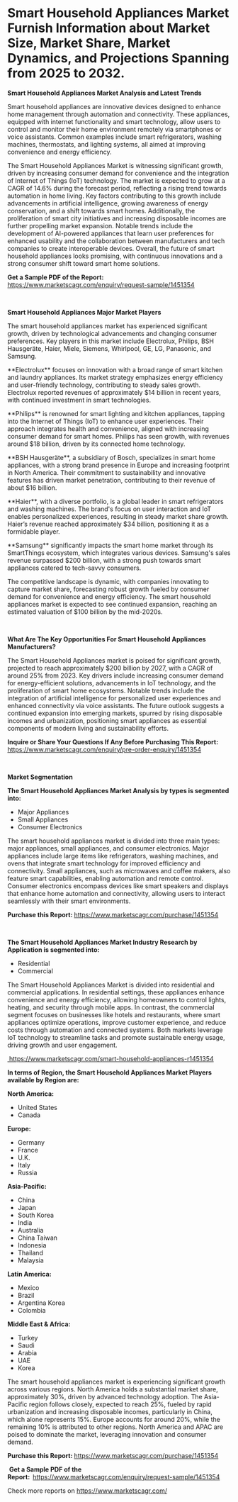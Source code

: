 <p><h1>Smart Household Appliances Market Furnish Information about Market Size, Market Share, Market Dynamics, and Projections Spanning from 2025 to 2032.</h1></p><p><strong>Smart Household Appliances Market Analysis and Latest Trends</strong></p>
<p><p>Smart household appliances are innovative devices designed to enhance home management through automation and connectivity. These appliances, equipped with internet functionality and smart technology, allow users to control and monitor their home environment remotely via smartphones or voice assistants. Common examples include smart refrigerators, washing machines, thermostats, and lighting systems, all aimed at improving convenience and energy efficiency.</p><p>The Smart Household Appliances Market is witnessing significant growth, driven by increasing consumer demand for convenience and the integration of Internet of Things (IoT) technology. The market is expected to grow at a CAGR of 14.6% during the forecast period, reflecting a rising trend towards automation in home living. Key factors contributing to this growth include advancements in artificial intelligence, growing awareness of energy conservation, and a shift towards smart homes. Additionally, the proliferation of smart city initiatives and increasing disposable incomes are further propelling market expansion. Notable trends include the development of AI-powered appliances that learn user preferences for enhanced usability and the collaboration between manufacturers and tech companies to create interoperable devices. Overall, the future of smart household appliances looks promising, with continuous innovations and a strong consumer shift toward smart home solutions.</p></p>
<p><strong>Get a Sample PDF of the Report:&nbsp;</strong> <a href="https://www.marketscagr.com/enquiry/request-sample/1451354?utm_campaign=2202&utm_medium=2&utm_source=Github&utm_content=ia&utm_term=06022025&utm_id=smart-household-appliances">https://www.marketscagr.com/enquiry/request-sample/1451354</a></p>
<p>&nbsp;</p>
<p><strong>Smart Household Appliances Major Market Players</strong></p>
<p><p>The smart household appliances market has experienced significant growth, driven by technological advancements and changing consumer preferences. Key players in this market include Electrolux, Philips, BSH Hausgeräte, Haier, Miele, Siemens, Whirlpool, GE, LG, Panasonic, and Samsung.</p><p>**Electrolux** focuses on innovation with a broad range of smart kitchen and laundry appliances. Its market strategy emphasizes energy efficiency and user-friendly technology, contributing to steady sales growth. Electrolux reported revenues of approximately $14 billion in recent years, with continued investment in smart technologies.</p><p>**Philips** is renowned for smart lighting and kitchen appliances, tapping into the Internet of Things (IoT) to enhance user experiences. Their approach integrates health and convenience, aligned with increasing consumer demand for smart homes. Philips has seen growth, with revenues around $18 billion, driven by its connected home technology.</p><p>**BSH Hausgeräte**, a subsidiary of Bosch, specializes in smart home appliances, with a strong brand presence in Europe and increasing footprint in North America. Their commitment to sustainability and innovative features has driven market penetration, contributing to their revenue of about $16 billion.</p><p>**Haier**, with a diverse portfolio, is a global leader in smart refrigerators and washing machines. The brand's focus on user interaction and IoT enables personalized experiences, resulting in steady market share growth. Haier’s revenue reached approximately $34 billion, positioning it as a formidable player.</p><p>**Samsung** significantly impacts the smart home market through its SmartThings ecosystem, which integrates various devices. Samsung's sales revenue surpassed $200 billion, with a strong push towards smart appliances catered to tech-savvy consumers.</p><p>The competitive landscape is dynamic, with companies innovating to capture market share, forecasting robust growth fueled by consumer demand for convenience and energy efficiency. The smart household appliances market is expected to see continued expansion, reaching an estimated valuation of $100 billion by the mid-2020s.</p></p>
<p>&nbsp;</p>
<p><strong>What Are The Key Opportunities For Smart Household Appliances Manufacturers?</strong></p>
<p><p>The Smart Household Appliances market is poised for significant growth, projected to reach approximately $200 billion by 2027, with a CAGR of around 25% from 2023. Key drivers include increasing consumer demand for energy-efficient solutions, advancements in IoT technology, and the proliferation of smart home ecosystems. Notable trends include the integration of artificial intelligence for personalized user experiences and enhanced connectivity via voice assistants. The future outlook suggests a continued expansion into emerging markets, spurred by rising disposable incomes and urbanization, positioning smart appliances as essential components of modern living and sustainability efforts.</p></p>
<p><strong>Inquire or Share Your Questions If Any Before Purchasing This Report:</strong> <a href="https://www.marketscagr.com/enquiry/pre-order-enquiry/1451354?utm_campaign=2202&utm_medium=2&utm_source=Github&utm_content=ia&utm_term=06022025&utm_id=smart-household-appliances">https://www.marketscagr.com/enquiry/pre-order-enquiry/1451354</a></p>
<p>&nbsp;</p>
<p><strong>Market Segmentation</strong></p>
<p><strong>The Smart Household Appliances Market Analysis by types is segmented into:</strong></p>
<p><ul><li>Major Appliances</li><li>Small Appliances</li><li>Consumer Electronics</li></ul></p>
<p><p>The smart household appliances market is divided into three main types: major appliances, small appliances, and consumer electronics. Major appliances include large items like refrigerators, washing machines, and ovens that integrate smart technology for improved efficiency and connectivity. Small appliances, such as microwaves and coffee makers, also feature smart capabilities, enabling automation and remote control. Consumer electronics encompass devices like smart speakers and displays that enhance home automation and connectivity, allowing users to interact seamlessly with their smart environments.</p></p>
<p><strong>Purchase this Report:&nbsp;</strong><a href="https://www.marketscagr.com/purchase/1451354?utm_campaign=2202&utm_medium=2&utm_source=Github&utm_content=ia&utm_term=06022025&utm_id=smart-household-appliances">https://www.marketscagr.com/purchase/1451354</a></p>
<p>&nbsp;</p>
<p><strong>The Smart Household Appliances Market Industry Research by Application is segmented into:</strong></p>
<p><ul><li>Residential</li><li>Commercial</li></ul></p>
<p><p>The Smart Household Appliances Market is divided into residential and commercial applications. In residential settings, these appliances enhance convenience and energy efficiency, allowing homeowners to control lights, heating, and security through mobile apps. In contrast, the commercial segment focuses on businesses like hotels and restaurants, where smart appliances optimize operations, improve customer experience, and reduce costs through automation and connected systems. Both markets leverage IoT technology to streamline tasks and promote sustainable energy usage, driving growth and user engagement.</p></p>
<p><a href="https://www.marketscagr.com/smart-household-appliances-r1451354?utm_campaign=2202&utm_medium=2&utm_source=Github&utm_content=ia&utm_term=06022025&utm_id=smart-household-appliances">&nbsp;https://www.marketscagr.com/smart-household-appliances-r1451354</a></p>
<p><strong>In terms of Region, the Smart Household Appliances Market Players available by Region are:</strong></p>
<p>
    <p> <strong> North America: </strong>
        <ul>
            <li>United States</li>
            <li>Canada</li>
        </ul>
        </p> 
    <p> <strong> Europe: </strong>
        <ul>
            <li>Germany</li>
            <li>France</li>
            <li>U.K.</li>
            <li>Italy</li>
            <li>Russia</li>
        </ul>
        </p> 
    <p> <strong> Asia-Pacific: </strong>
        <ul>
            <li>China</li>
            <li>Japan</li>
            <li>South Korea</li>
            <li>India</li>
            <li>Australia</li>
            <li>China Taiwan</li>
            <li>Indonesia</li>
            <li>Thailand</li>
            <li>Malaysia</li>
        </ul>
        </p> 
    <p> <strong> Latin America: </strong>
        <ul>
            <li>Mexico</li>
            <li>Brazil</li>
            <li>Argentina Korea</li>
            <li>Colombia</li>
        </ul>
        </p> 
    <p> <strong> Middle East & Africa: </strong>
        <ul>
            <li>Turkey</li>
            <li>Saudi</li>
            <li>Arabia</li>
            <li>UAE</li>
            <li>Korea</li>
        </ul>
    </p>
    </p>
<p><p>The smart household appliances market is experiencing significant growth across various regions. North America holds a substantial market share, approximately 30%, driven by advanced technology adoption. The Asia-Pacific region follows closely, expected to reach 25%, fueled by rapid urbanization and increasing disposable incomes, particularly in China, which alone represents 15%. Europe accounts for around 20%, while the remaining 10% is attributed to other regions. North America and APAC are poised to dominate the market, leveraging innovation and consumer demand.</p></p>
<p><strong>Purchase this Report: </strong><a href="https://www.marketscagr.com/purchase/1451354?utm_campaign=2202&utm_medium=2&utm_source=Github&utm_content=ia&utm_term=06022025&utm_id=smart-household-appliances">https://www.marketscagr.com/purchase/1451354</a></p>
<p>&nbsp;<strong>Get a Sample PDF of the Report:&nbsp;&nbsp;</strong><a href="https://www.marketscagr.com/enquiry/request-sample/1451354?utm_campaign=2202&utm_medium=2&utm_source=Github&utm_content=ia&utm_term=06022025&utm_id=smart-household-appliances">https://www.marketscagr.com/enquiry/request-sample/1451354</a></p>
<p><strong></strong></p>
<p>Check more reports on <a href="https://www.marketscagr.com/?utm_campaign=2202&utm_medium=2&utm_source=Github&utm_content=ia&utm_term=06022025&utm_id=smart-household-appliances">https://www.marketscagr.com/</a></p>